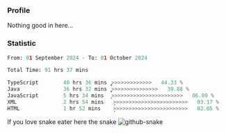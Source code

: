 ### Profile 

Nothing good in here...

### Statistic
<!--START_SECTION:waka-->

```python
From: 01 September 2024 - To: 01 October 2024

Total Time: 91 hrs 37 mins

TypeScript        40 hrs 36 mins  ͎͎͎͎͎͎͎͎͎͎͎͙>>>>>>>>>>>>>   44.33 %
Java              36 hrs 32 mins  ͎͎͎͎͎͎͎͎͎͎>>>>>>>>>>>>>>>   39.88 %
JavaScript        5 hrs 34 mins   ͎̦>>>>>>>>>>>>>>>>>>>>>>>   06.09 %
XML               2 hrs 54 mins   ̞>>>>>>>>>>>>>>>>>>>>>>>>   03.17 %
HTML              1 hr 52 mins    ̦>>>>>>>>>>>>>>>>>>>>>>>>   02.05 %
```

<!--END_SECTION:waka-->

If you love snake eater here the snake 
<picture>
  <source media="(prefers-color-scheme: dark)" srcset="https://github.com/pradana4648/pradana4648/blob/c0566a83ca6ea5f2e46bab00e717c4c82b4b5c4c/github-contribution-grid-snake-dark.svg" />
  <source media="(prefers-color-scheme: light)" srcset="https://github.com/pradana4648/pradana4648/blob/c0566a83ca6ea5f2e46bab00e717c4c82b4b5c4c/github-contribution-grid-snake.svg" />
  <img alt="github-snake" src="https://github.com/pradana4648/pradana4648/blob/c0566a83ca6ea5f2e46bab00e717c4c82b4b5c4c/github-contribution-grid-snake.svg" />
</picture>
